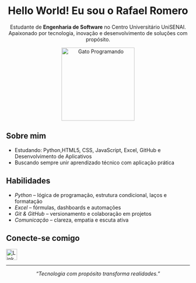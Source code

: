 <h1 align="center">Hello World! Eu sou o Rafael Romero</h1>

<p align="center">
  Estudante de <strong>Engenharia de Software</strong> no Centro Universitário UniSENAI.<br>
  Apaixonado por tecnologia, inovação e desenvolvimento de soluções com propósito.
</p>

<p align="center">
  <img src="https://media.tenor.com/29Ok5pc0ivAAAAAM/gatinho-gato.gif" alt="Gato Programando" width="200"/>
</p>

## Sobre mim

- Estudando: Python,HTML5, CSS, JavaScript, Excel, GitHub e Desenvolvimento de Aplicativos  
- Buscando sempre unir aprendizado técnico com aplicação prática

## Habilidades

- *Python* – lógica de programação, estrutura condicional, laços e formatação  
- *Excel* – fórmulas, dashboards e automações  
- *Git & GitHub* – versionamento e colaboração em projetos  
- *Comunicação* – clareza, empatia e escuta ativa

## Conecte-se comigo

<p align="left">
  <a href="www.linkedin.com/in/rafaelteixeiraromero" target="_blank">
    <img src="https://cdn.jsdelivr.net/gh/devicons/devicon/icons/linkedin/linkedin-original.svg" alt="LinkedIn" height="30"/>
  </a>
</p>


---

<p align="center"><em>“Tecnologia com propósito transforma realidades.”</em></p>
